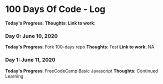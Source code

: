 # 100 Days Of Code - Log

**Today's Progress**:
**Thoughts**:
**Link to work**:

### Day 0: June 10, 2020
**Today's Progress**: Fork 100-days repo
**Thoughts**: Test
**Link to work**: NA

### Day 1: June 11, 2020
**Today's Progress**: FreeCodeCamp Basic Javascript
**Thoughts**: Continued Learning 
